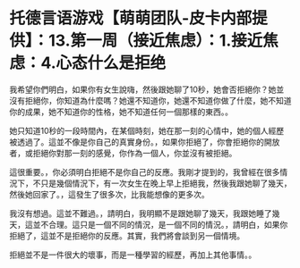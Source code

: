 # 托德言语游戏【萌萌团队-皮卡内部提供】：13.第一周（接近焦虑）：1.接近焦虑：4.心态什么是拒绝

我希望你們明白，如果你有女生說嗨，然後跟她聊了10秒，她會否拒絕你？她並沒有拒絕你，你知道為什麼嗎？她還不知道你，她還不知道你做了什麼，她不知道你的成果，她不知道你的性格，她不知道任何一個那樣的東西。。

她只知道10秒的一段時間內，在某個時刻，她在那一刻的心情中，她的個人經歷被透過了。這並不像是你自己的真實身份。，如果你拒絕了，你會拒絕你的開放者，或拒絕你對那一刻的感覺，你作為一個人，你並沒有被拒絕。

這很重要。，你必須明白拒絕不是你自己的反應。我剛才提到的，我曾經在很多情況下，不只是幾個情況下，有一次女生在晚上早上拒絕我，然後我跟她聊了幾天，然後她回家了。，這發生了很多次，比我能想像的更多次。

我沒有想過。這並不難過。，請明白，我明顯不是跟她聊了幾天，我跟她睡了幾天，這並不合理。這只是一個不同的情況，是一個不同的情況。，請明白，如果你拒絕了，這並不是拒絕你的反應。其實，我們將會談到另一個情境。

拒絕並不是一件很大的壞事，而是一種學習的經歷，再加上其他事情。。